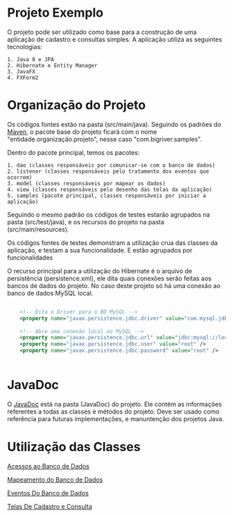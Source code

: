 # Projeto Exemplo #
O projeto pode ser utilizado como base para a construção de uma aplicação de cadastro e consultas simples.
A aplicação utiliza as seguintes tecnologias:

	1. Java 8 e JPA
	2. Hibernate e Entity Manager
	3. JavaFX
	4. FXForm2
	
# Organização do Projeto #
Os códigos fontes estão na pasta (src/main/java).
Seguindo os padrões do [Maven](https://pt.wikipedia.org/wiki/Apache_Maven), o pacote base do projeto ficará com o nome "entidade.organização.projeto", nesse caso "com.bigriver.samples".

Dentro do pacote principal, temos os pacotes:
	
	1. dao (classes responsáveis por comunicar-se com o banco de dados)
	2. listener (classes responsáveis pelo tratamento dos eventos que ocorrem)
	3. model (classes responsáveis por mapear os dados)
	4. view (classes responsáveis pelo desenho das telas da aplicação)
	5. samples (pacote principal, classes responsáveis por iniciar a aplicação)
	
Seguindo o mesmo padrão os códigos de testes estarão agrupados na pasta (src/test/java), e os recursos do projeto na pasta (src/main/resources).

Os códigos fontes de testes demonstram a utilização crua das classes da aplicação, e testam a sua funcionalidade. 
E estão agrupados por funcionalidades

O recurso principal para a utilização do Hibernate é o arquivo de persistência (persistence.xml), ele dita quais conexões serão feitas aos bancos de dados do projeto. No caso deste projeto só há uma conexão ao banco de dados MySQL local.

```xml

	<!-- Dita o Driver para o BD MySQL -->
	<property name="javax.persistence.jdbc.driver" value="com.mysql.jdbc.Driver" />
	
	<!-- Abre uma conexão local ao MySQL -->
	<property name="javax.persistence.jdbc.url" value="jdbc:mysql://localhost:3306/samples" />
	<property name="javax.persistence.jdbc.user" value="root" />
	<property name="javax.persistence.jdbc.password" value="root" />
            
```

# JavaDoc #
O [JavaDoc](https://pt.wikipedia.org/wiki/Javadoc) está na pasta (JavaDoc) do projeto.
Ele contém as informações referentes a todas as classes e métodos do projeto.
Deve ser usado como referência para futuras implementações, e manuntenção dos projetos Java.

# Utilização das Classes #

[Acessos ao Banco de Dados](https://github.com/rodsnjr/cursojava/tree/master/src/main/java/com/bigriver/samples/dao)

[Mapeamento do Banco de Dados](https://github.com/rodsnjr/cursojava/tree/master/src/main/java/com/bigriver/samples/model)

[Eventos Do Banco de Dados](https://github.com/rodsnjr/cursojava/tree/master/src/main/java/com/bigriver/samples/listener)

[Telas De Cadastro e Consulta](https://github.com/rodsnjr/cursojava/tree/master/src/main/java/com/bigriver/samples/view)

